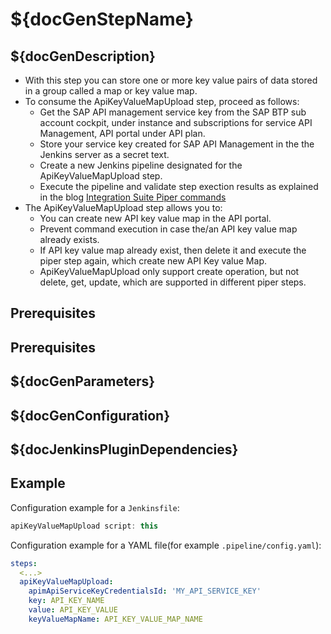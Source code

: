 # ${docGenStepName}

## ${docGenDescription}

* With this step you can store one or more key value pairs of data stored in a group called a map or key value map.
* To consume the ApiKeyValueMapUpload step, proceed as follows:
  * Get the SAP API management service key from the SAP BTP sub account cockpit, under instance and subscriptions for service API Management, API portal under API plan.
  * Store your service key created for SAP API Management in the the Jenkins server as a secret text.
  * Create a new Jenkins pipeline designated for the ApiKeyValueMapUpload step.
  * Execute the pipeline and validate step exection results as explained in the blog [Integration Suite Piper commands](https://blogs.sap.com/2022/01/05/working-with-integration-suite-piper-commands/)
* The ApiKeyValueMapUpload step allows you to:
  * You can create new API key value map in the API portal.
  * Prevent command execution in case the/an API key value map already exists.
  * If API key value map already exist, then delete it and execute the piper step again, which create new API Key value Map.
  * ApiKeyValueMapUpload only support create operation, but not delete, get, update, which are supported in different piper steps.

## Prerequisites

## Prerequisites

## ${docGenParameters}

## ${docGenConfiguration}

## ${docJenkinsPluginDependencies}

## Example

Configuration example for a `Jenkinsfile`:

```groovy
apiKeyValueMapUpload script: this
```

Configuration example for a YAML file(for example `.pipeline/config.yaml`):

```yaml
steps:
  <...>
  apiKeyValueMapUpload:
    apimApiServiceKeyCredentialsId: 'MY_API_SERVICE_KEY'
    key: API_KEY_NAME
    value: API_KEY_VALUE
    keyValueMapName: API_KEY_VALUE_MAP_NAME
```
